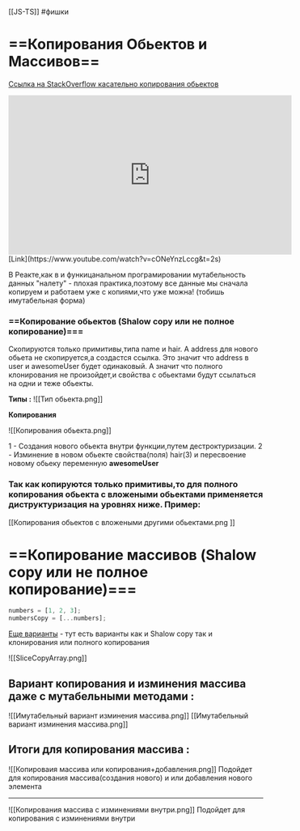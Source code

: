 [[JS-TS]] #фишки

# ==Копирования Обьектов и Массивов==

[Ссылка на StackOverflow касательно копирования обьектов](https://stackoverflow.com/questions/122102/what-is-the-most-efficient-way-to-deep-clone-an-object-in-javascript)

<iframe width="560" height="315" src="https://www.youtube.com/embed/cONeYnzLccg" title="YouTube video player" frameborder="0" allow="accelerometer; autoplay; clipboard-write; encrypted-media; gyroscope; picture-in-picture" allowfullscreen></iframe>
[Link](https://www.youtube.com/watch?v=cONeYnzLccg&t=2s)


В Реакте,как в и функицанальном програмировании мутабельность данных "налету" - плохая практика,поэтому все данные мы сначала копируем и работаем уже с копиями,что  уже можна! (тобишь имутабельная форма)


###  ==Копирование обьектов (Shalow copy или не полное копирование)===
Скопируются только примитивы,типа name и hair. А address для нового обьета не скопируется,а создастся ссылка. Это значит что address в user и awesomeUser будет одинаковый. А значит что полного клонирования не произойдет,и свойства с обьектами будут ссылаться на одни и теже обьекты.

**Типы :**
![[Тип обьекта.png]]

**Копирования**

![[Копирования обьекта.png]]

1 - Создания нового обьекта внутри функции,путем дестроктуризации. 
2 - Изминение в новом обьекте свойства(поля) hair(3) и пересвоение новому обьеку переменную **awesomeUser** 

### Так как копируются только примитивы,то для полного копирования обьекта с вложеными обьектами применяется диструктуризация на уровнях ниже. Пример:
[[Копирования обьектов с вложеными другими обьектами.png ]]



#  ==Копирование массивов (Shalow copy или не полное копирование)===


```js
numbers = [1, 2, 3];
numbersCopy = [...numbers];
```

[Еще варианты](https://www.freecodecamp.org/news/how-to-clone-an-array-in-javascript-1d3183468f6a/) - тут есть варианты как и Shalow copy так и клонирования или полного копирования

![[SliceCopyArray.png]]

## Вариант копирования и изминения массива даже с мутабельными методами : 
![[Имутабельный вариант изминения массива.png]]
[[Имутабельный вариант изминения массива.png]]

## Итоги для копирования массива : 
![[Копироваия массива или копирования+добавления.png]]
Подойдет для копирования массива(создания нового) и или добавления нового элемента
______________
![[Копирования массива с изминениями внутри.png]]
Подойдет для копирования с изминениями внутри